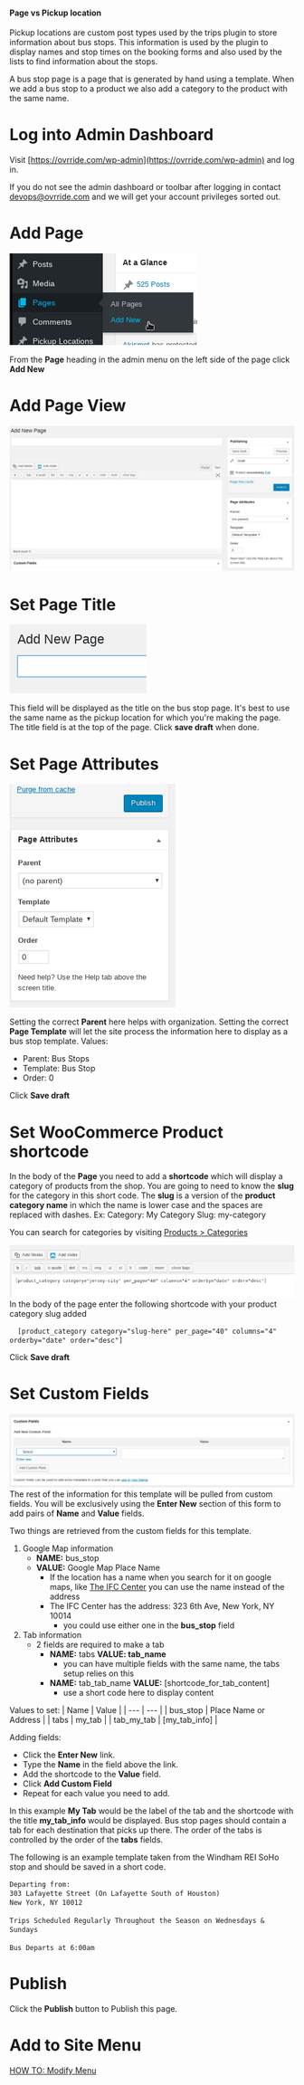 <!-- TITLE: Create Bus Stop Page -->
<!-- SUBTITLE: Generate the public page for a bus stop -->

#### Page vs Pickup location
Pickup locations are custom post types used by the trips plugin to store information about bus stops. This information is used by the plugin to display names and stop times on the booking forms and also used by the lists to find information about the stops.

A bus stop page is a page that is generated by hand using a template. When we add a bus stop to a product we also add a category to the product with the same name. 

# Log into Admin Dashboard
Visit [https://ovrride.com/wp-admin](https://ovrride.com/wp-admin) and log in.

If you do not see the admin dashboard or toolbar after logging in contact [devops@ovrride.com](mailto:devops@ovrride.com) and we will get your account privileges sorted out.

# Add Page
![Page Add New](/uploads/page-add-new.png "Page Add New")

From the **Page** heading in the admin menu on the left side of the page click **Add New**

# Add Page View
![Page Add View](/uploads/page-add-view.png "Page Add View")

# Set Page Title
![Add New Page](/uploads/add-new-page.png "Add New Page")

This field will be displayed as the title on the bus stop page. It's best to use the same name as the pickup location for which you're making the page.
The title field is at the top of the page.
Click **save draft** when done.

# Set Page Attributes
![Page Attributes](/uploads/page-attributes.png "Page Attributes")

Setting the correct **Parent** here helps with organization. Setting the correct **Page Template** will let the site process the information here to display as a bus stop template.
Values:
* Parent: Bus Stops
* Template: Bus Stop
* Order: 0

Click **Save draft**

# Set WooCommerce Product shortcode
In the body of the **Page** you need to add a **shortcode** which will display a category of products from the shop.
You are going to need to know the **slug** for the category in this short code. The **slug** is a version of the **product category name** in which the name is lower case and the spaces are replaced with dashes.
Ex: 
Category: My Category Slug: my-category

You can search for categories by visiting [Products > Categories](https://ovrride.com/wp-admin/edit-tags.php?taxonomy=product_cat&post_type=product)
<!-- COME BACK AND MAKE THIS: If this is a new stop and not on any products yet then you may need to [HOW TO: Create a new product category](#) -->

![Page Body](/uploads/page-body.png "Page Body")
In the body of the page enter the following shortcode with your product category slug added
``` 
  [product_category category="slug-here" per_page="40" columns="4" orderby="date" order="desc"]
```
Click **Save draft**

# Set Custom Fields
![Page Custom Fields](/uploads/page-custom-fields.png "Page Custom Fields")
The rest of the information for this template will be pulled from custom fields. You will be exclusively using the **Enter New** section of this form to add pairs of  **Name** and **Value** fields.

Two things are retrieved from the custom fields for this template.
1. Google Map information
	* **NAME:** bus_stop
	*  **VALUE:** Google Map Place Name
		*  If the location has a name when you search for it on google maps, like [The IFC Center](https://www.google.com/maps/place/IFC+Center/@40.731225,-74.001423,19z/data=!4m5!3m4!1s0x0:0xdae73e0f53cd2d4d!8m2!3d40.7312056!4d-74.0016722?hl=en-US) you can use the name instead of the address
		*  The IFC Center has the address: 323 6th Ave, New York, NY 10014
			*  you could use either one in the **bus_stop** field
2. Tab information
	* 2 fields are required to make a tab
		* **NAME:** tabs **VALUE: tab_name**
			*  you can have multiple fields with the same name, the tabs setup relies on this
		*  **NAME:** tab_tab_name **VALUE:** [shortcode_for_tab_content]
			*  use a short code here to display content
			<!--*  COME BACK AND MAKE THIS[HOW TO: Create a shortcode](#) -->
			
Values to set:
| Name | Value |
| --- | --- |
| bus_stop | Place Name or Address |
| tabs | my_tab |
| tab_my_tab | [my_tab_info] |

Adding fields:
* Click the **Enter New** link.
* Type the **Name** in the field above the link.
* Add the shortcode to the **Value** field.
* Click **Add Custom Field**
* Repeat for each value you need to add.

In this example **My Tab** would be the label of the tab and the shortcode with the title **my_tab_info** would be displayed.
Bus stop pages should contain a tab for each destination that picks up there. The order of the tabs is controlled by the order of the **tabs** fields.

The following is an example template taken from the Windham REI SoHo stop and should be saved in a short code. 
```
Departing from:
303 Lafayette Street (On Lafayette South of Houston)
New York, NY 10012

Trips Scheduled Regularly Throughout the Season on Wednesdays & Sundays

Bus Departs at 6:00am
```
<!-- COME BACK AND MAKE THIS PAGE [HOW TO: Create a shortcode](#) -->

# Publish
Click the **Publish** button to Publish this page.

# Add to Site Menu
[HOW TO: Modify Menu](https://wiki.ovrride.com/how-to/modify-menu)